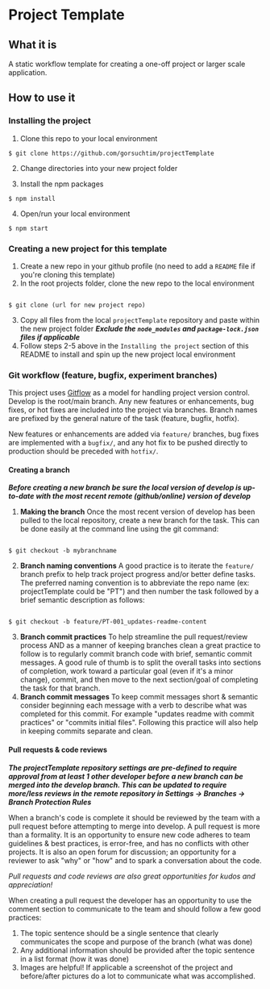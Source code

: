 # Project Template

## What it is

A static workflow template for creating a one-off project or larger scale application.

## How to use it

### Installing the project

1. Clone this repo to your local environment

```
$ git clone https://github.com/gorsuchtim/projectTemplate
```

2. Change directories into your new project folder

3. Install the npm packages

```
$ npm install
```

4. Open/run your local environment

```
$ npm start
```

### Creating a new project for this template

1.  Create a new repo in your github profile (no need to add a `README` file if you're cloning this template)
2.  In the root projects folder, clone the new repo to the local environment

```

$ git clone (url for new project repo)

```

3.  Copy all files from the local `projectTemplate` repository and paste within the new project folder
    **_Exclude the `node_modules` and `package-lock.json` files if applicable_**
4.  Follow steps 2-5 above in the `Installing the project` section of this README to install and spin up the new project local environment

### Git workflow (feature, bugfix, experiment branches)

This project uses [Gitflow](https://www.atlassian.com/git/tutorials/comparing-workflows/gitflow-workflow) as a model for handling project version control. Develop is the root/main branch. Any new features or enhancements, bug fixes, or hot fixes are included into the project via branches. Branch names are prefixed by the general nature of the task (feature, bugfix, hotfix).

New features or enhancements are added via `feature/` branches, bug fixes are implemented with a `bugfix/`, and any hot fix to be pushed directly to production should be preceded with `hotfix/`.

#### Creating a branch

**_Before creating a new branch be sure the local version of develop is up-to-date with the most recent remote (github/online) version of develop_**

1. **Making the branch**
   Once the most recent version of develop has been pulled to the local repository, create a new branch for the task. This can be done easily at the command line using the git command:

```

$ git checkout -b mybranchname

```

2. **Branch naming conventions**
   A good practice is to iterate the `feature/` branch prefix to help track project progress and/or better define tasks. The preferred naming convention is to abbreviate the repo name (ex: projectTemplate could be "PT") and then number the task followed by a brief semantic description as follows:

```

$ git checkout -b feature/PT-001_updates-readme-content

```

3. **Branch commit practices**
   To help streamline the pull request/review process AND as a manner of keeping branches clean a great practice to follow is to regularly commit branch code with brief, semantic commit messages. A good rule of thumb is to split the overall tasks into sections of completion, work toward a particular goal (even if it's a minor change), commit, and then move to the next section/goal of completing the task for that branch.
4. **Branch commit messages**
   To keep commit messages short & semantic consider beginning each message with a verb to describe what was completed for this commit. For example "updates readme with commit practices" or "commits initial files". Following this practice will also help in keeping commits separate and clean.

#### Pull requests & code reviews

**_The projectTemplate repository settings are pre-defined to require approval from at least 1 other developer before a new branch can be merged into the develop branch. This can be updated to require more/less reviews in the remote repository in Settings -> Branches -> Branch Protection Rules_**

When a branch's code is complete it should be reviewed by the team with a pull request before attempting to merge into develop. A pull request is more than a formality. It is an opportunity to ensure new code adheres to team guidelines & best practices, is error-free, and has no conflicts with other projects. It is also an open forum for discussion; an opportunity for a reviewer to ask "why" or "how" and to spark a conversation about the code.

_Pull requests and code reviews are also great opportunities for kudos and appreciation!_

When creating a pull request the developer has an opportunity to use the comment section to communicate to the team and should follow a few good practices:

1. The topic sentence should be a single sentence that clearly communicates the scope and purpose of the branch (what was done)
2. Any additional information should be provided after the topic sentence in a list format (how it was done)
3. Images are helpful! If applicable a screenshot of the project and before/after pictures do a lot to communicate what was accomplished.
